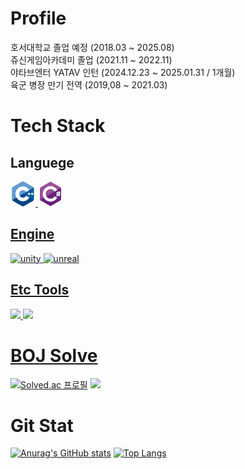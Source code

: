 # Profile
호서대학교 졸업 예정 (2018.03 ~ 2025.08)  
쥬신게임아카데미 졸업 (2021.11 ~ 2022.11)  
야타브엔터 YATAV 인턴 (2024.12.23 ~ 2025.01.31 / 1개월)  
육군 병장 만기 전역 (2019,08 ~ 2021.03)  

# Tech Stack
## Languege
</a> <a href="https://www.w3schools.com/cpp/" target="_blank" rel="noreferrer"> <img src="https://raw.githubusercontent.com/devicons/devicon/master/icons/cplusplus/cplusplus-original.svg" alt="cplusplus" width="40" height="40"/> </a> <a href="https://www.w3schools.com/cs/" target="_blank" rel="noreferrer"> <img src="https://raw.githubusercontent.com/devicons/devicon/master/icons/csharp/csharp-original.svg" alt="csharp" width="40" height="40"/> 

## Engine
<a href="https://unity.com/" target="_blank" rel="noreferrer"> <img src="https://www.vectorlogo.zone/logos/unity3d/unity3d-icon.svg" alt="unity" width="40" height="40"/> </a> <a href="https://unrealengine.com/" target="_blank" rel="noreferrer"> <img src="https://raw.githubusercontent.com/kenangundogan/fontisto/036b7eca71aab1bef8e6a0518f7329f13ed62f6b/icons/svg/brand/unreal-engine.svg" alt="unreal" width="40" height="40"/>

## Etc Tools
<img src="https://img.shields.io/badge/github-%23181717.svg?&style=for-the-badge&logo=github&logoColor=white" /> <img src="https://img.shields.io/badge/notion-000000.svg?&style=for-the-badge&logo=notion&logoColor=white" />

# BOJ Solve
[![Solved.ac
프로필](http://mazassumnida.wtf/api/v2/generate_badge?boj=Limhs)](https://solved.ac/Limhs)
<img src="http://mazandi.herokuapp.com/api?handle=Limhs&theme=cold"/>

# Git Stat
[![Anurag's GitHub stats](https://github-readme-stats.vercel.app/api?username=dovewith999&count_private=true&show_icons=true&hide=stars,issues&theme=radical)](https://github.com/dovewith999/github-readme-stats)
[![Top Langs](https://github-readme-stats.vercel.app/api/top-langs/?username=dovewith999&layout=compact)](https://github.com/dovewith999/github-readme-stats)

